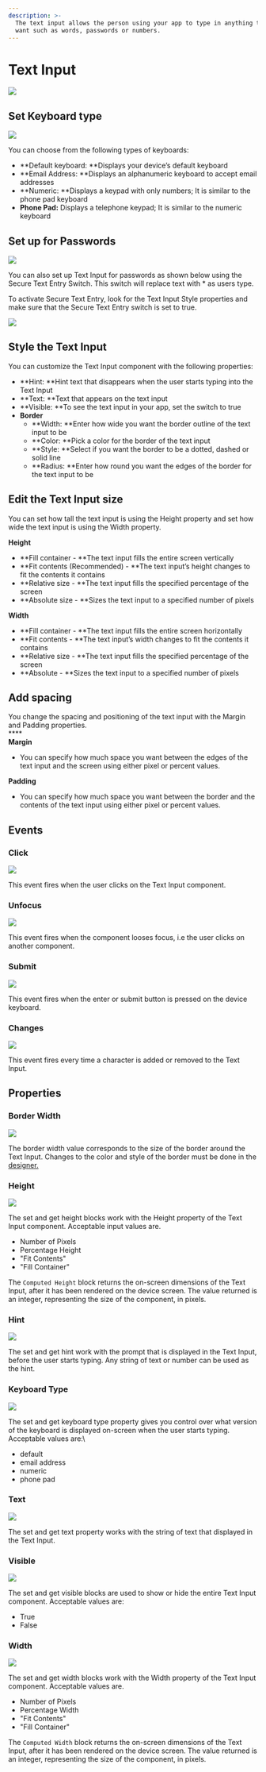 ```yaml
---
description: >-
  The text input allows the person using your app to type in anything that they
  want such as words, passwords or numbers.
---
```


# Text Input

![](.gitbook/assets/text-input-fig-1.png)

## Set Keyboard type

![](.gitbook/assets/text-input-fig-2.png)

You can choose from the following types of keyboards:

* **Default keyboard: **Displays your device’s default keyboard
* **Email Address: **Displays an alphanumeric keyboard to accept email addresses
* **Numeric: **Displays a keypad with only numbers; It is similar to the phone pad keyboard
* **Phone Pad:** Displays a telephone keypad; It is similar to the numeric keyboard

## Set up for Passwords



![](.gitbook/assets/text-input-fig-3.png)

You can also set up Text Input for passwords as shown below using the Secure Text Entry Switch. This switch will replace text with \* as users type.

To activate Secure Text Entry, look for the Text Input Style properties and make sure that the  Secure Text Entry switch is set to true.

![](.gitbook/assets/secure\_text\_entry.png)



## Style the Text Input

You can customize the Text Input component with the following properties:&#x20;

* **Hint: **Hint text that disappears when the user starts typing into the Text Input
* **Text: **Text that appears on the text input&#x20;
* **Visible: **To see the text input in your app, set the switch to true
* **Border**
  * **Width: **Enter how wide you want the border outline of the text input to be
  * **Color: **Pick a color for the border of the text input
  * **Style: **Select if you want the border to be a dotted, dashed or solid line
  * **Radius: **Enter how round you want the edges of the border for the text input to be

## Edit the Text Input size

You can set how tall the text input is using the Height property and set how wide the text input is using the Width property.

**Height**

* **Fill container - **The text input fills the entire screen vertically
* **Fit contents (Recommended) - **The text input’s height changes to fit the contents it contains
* **Relative size - **The text input fills the specified percentage of the screen
* **Absolute size - **Sizes the text input to a specified number of pixels

**Width**

* **Fill container - **The text input fills the entire screen horizontally
* **Fit contents - **The text input’s width changes to fit the contents it contains
* **Relative size - **The text input fills the specified percentage of the screen
* **Absolute - **Sizes the text input to a specified number of pixels

## Add spacing

You change the spacing and positioning of the text input with the Margin and Padding properties. \
****\
**Margin**

* You can specify how much space you want between the edges of the text input and the screen using either pixel or percent values.

**Padding**

* You can specify how much space you want between the border and the contents of the text input using either pixel or percent values.

## Events

### Click

![](.gitbook/assets/ti\_click.png)

This event fires when the user clicks on the Text Input component.

### Unfocus&#x20;

![](.gitbook/assets/ti\_unfocus.png)

This event fires when the component looses focus, i.e the user clicks on another component.

### Submit&#x20;

![](.gitbook/assets/ti\_submit.png)

This event fires when the enter or submit button is pressed on the device keyboard.

### Changes

![](.gitbook/assets/ti\_changes.png)

This event fires every time a character is added or removed to the Text Input.



## Properties

### Border Width

![](.gitbook/assets/boder\_width.png)

The border width value corresponds to the size of the border around the Text Input. Changes to the color and style of the border must be done in the[ designer.](text-input.md#style-the-text-input)&#x20;

### Height&#x20;

![](<.gitbook/assets/height (1).png>)

The set and get height blocks work with the Height property of the Text Input component. Acceptable input values are.&#x20;

* Number of Pixels
* Percentage Height
* "Fit Contents"
* "Fill Container"

The `Computed Height` block returns the on-screen dimensions of the Text Input, after it has been rendered on the device screen. The value returned is an integer, representing the size of the component, in pixels.

### Hint&#x20;

![](.gitbook/assets/hint.png)

The set and get hint work with the prompt that is displayed in the Text Input, before the user starts typing. Any string of text or number can be used as the hint.

### Keyboard Type&#x20;

![](.gitbook/assets/keyboard.png)

The set and get keyboard type property gives you control over what version of the keyboard is displayed on-screen when the user starts typing. Acceptable values are:\


* default
* email address
* numeric
* phone pad

### Text&#x20;

![](<.gitbook/assets/text (1).png>)

The set and get text property works with the string of text that displayed in the Text Input.&#x20;

### Visible&#x20;

![](<.gitbook/assets/visible (2).png>)

The set and get visible blocks are used to show or hide the entire Text Input component. Acceptable values are:

* True
* False

### Width

![](<.gitbook/assets/width (2).png>)

The set and get width blocks work with the Width property of the Text Input component. Acceptable values are.‌

* Number of Pixels
* Percentage Width
* "Fit Contents"
* "Fill Container"

The `Computed Width` block returns the on-screen dimensions of the Text Input, after it has been rendered on the device screen. The value returned is an integer, representing the size of the component, in pixels.




